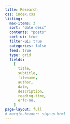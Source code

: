 ```yaml
---
title: Research
css: index.css
listing:
  max-items: 3
  sort: "date desc"
  contents: "posts"
  sort-ui: true
  filter-ui: true
  categories: false
  feed: true
  type: grid
  fields:
    [
      title,
      subtitle,
      filename,
      author,
      date,
      description,
      reading-time,
      erfc-no,
    ]
page-layout: full
# margin-header: signup.html
---
```

